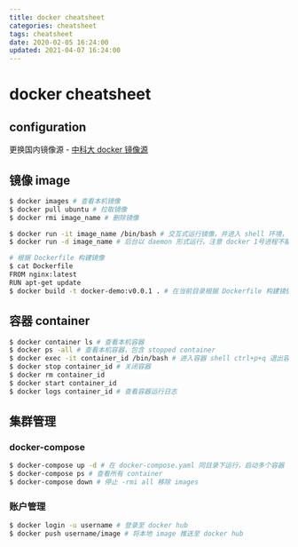 ```yaml
---
title: docker cheatsheet
categories: cheatsheet
tags: cheatsheet
date: 2020-02-05 16:24:00
updated: 2021-04-07 16:24:00
---
```

# docker cheatsheet

## configuration

更换国内镜像源 - [中科大 docker 镜像源](https://lug.ustc.edu.cn/wiki/mirrors/help/docker)

## 镜像 image

``` bash
$ docker images # 查看本机镜像
$ docker pull ubuntu # 拉取镜像
$ docker rmi image_name # 删除镜像

$ docker run -it image_name /bin/bash # 交互式运行镜像，并进入 shell 环境， i interactive，t tty
$ docker run -d image_name # 后台以 daemon 形式运行。注意 docker 1号进程不能以 daemon 状态运行，应前台运行
```

``` bash
# 根据 Dockerfile 构建镜像
$ cat Dockerfile
FROM nginx:latest
RUN apt-get update
$ docker build -t docker-demo:v0.0.1 . # 在当前目录根据 Dockerfile 构建镜像， t tag
```

## 容器 container

``` bash
$ docker container ls # 查看本机容器
$ docker ps -all # 查看本机容器，包含 stopped container
$ docker exec -it container_id /bin/bash # 进入容器 shell ctrl+p+q 退出容器
$ docker stop container_id # 关闭容器
$ docker rm container_id
$ docker start container_id
$ docker logs container_id # 查看容器运行日志
```

##  集群管理

### docker-compose

```bash
$ docker-compose up -d # 在 docker-compose.yaml 同目录下运行，启动多个容器
$ docker-compose ps # 查看所有 container
$ docker-compose down # 停止 -rmi all 移除 images
```

### 账户管理

```bash
$ docker login -u username # 登录至 docker hub
$ docker push username/image # 将本地 image 推送至 docker hub
```
